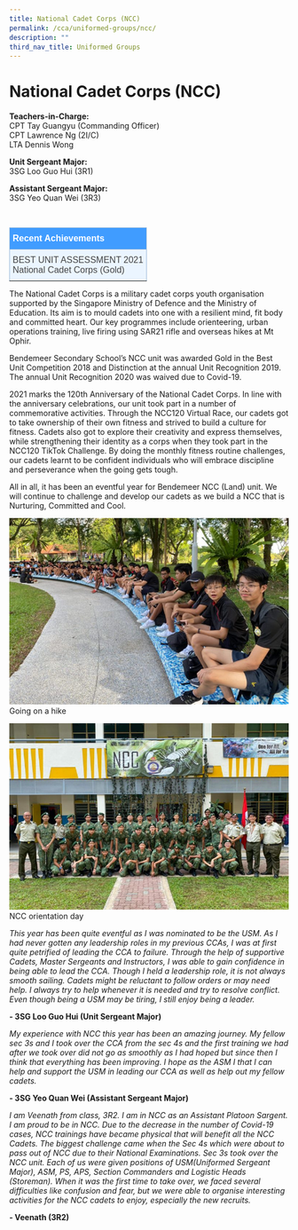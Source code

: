 ```yaml
---
title: National Cadet Corps (NCC)
permalink: /cca/uniformed-groups/ncc/
description: ""
third_nav_title: Uniformed Groups
---
```

# National Cadet Corps (NCC)

**Teachers-in-Charge:** <br>
CPT Tay Guangyu (Commanding Officer) <br>
CPT Lawrence Ng (2I/C) <br>
LTA Dennis Wong

**Unit Sergeant Major:** <br>
3SG Loo Guo Hui (3R1)

**Assistant Sergeant Major:** <br>
3SG Yeo Quan Wei (3R3)

<br>
 
 <style type="text/css">
.tg  {border-collapse:collapse;border-color:#9ABAD9;border-spacing:0;}
.tg td{background-color:#EBF5FF;border-color:#9ABAD9;border-style:solid;border-width:1px;color:#444;
  font-family:Arial, sans-serif;font-size:14px;overflow:hidden;padding:10px 5px;word-break:normal;}
.tg th{background-color:#409cff;border-color:#9ABAD9;border-style:solid;border-width:1px;color:#fff;
  font-family:Arial, sans-serif;font-size:14px;font-weight:normal;overflow:hidden;padding:10px 5px;word-break:normal;}
.tg .tg-3jrd{border-color:inherit;font-family:"Lucida Sans Unicode", "Lucida Grande", sans-serif !important;font-size:medium;
  text-align:left;vertical-align:top}
</style>
<table class="tg">
<thead>
  <tr>
		<th class="tg-3jrd"><b>Recent Achievements</b><br></th>
  </tr>
</thead>
<tbody>
  <tr>
    <td class="tg-3jrd">BEST UNIT ASSESSMENT 2021
<br>National Cadet Corps (Gold)</td>
  </tr>
</tbody>
</table>

The National Cadet Corps is a military cadet corps youth organisation supported by the Singapore Ministry of Defence and the Ministry of Education. Its aim is to mould cadets into one with a resilient mind, fit body and committed heart. Our key programmes include orienteering, urban operations training, live firing using SAR21 rifle and overseas hikes at Mt Ophir.



Bendemeer Secondary School’s NCC unit was awarded Gold in the Best Unit Competition 2018 and Distinction at the annual Unit Recognition 2019. The annual Unit Recognition 2020 was waived due to Covid-19.

2021 marks the 120th Anniversary of the National Cadet Corps. In line with the anniversary celebrations, our unit took part in a number of commemorative activities. Through the NCC120 Virtual Race, our cadets got to take ownership of their own fitness and strived to build a culture for fitness. Cadets also got to explore their creativity and express themselves, while strengthening their identity as a corps when they took part in the NCC120 TikTok Challenge. By doing the monthly fitness routine challenges, our cadets learnt to be confident individuals who will embrace discipline and perseverance when the going gets tough.

All in all, it has been an eventful year for Bendemeer NCC (Land) unit. We will continue to challenge and develop our cadets as we build a NCC that is Nurturing, Committed and Cool.

![Going on a hike](/images/Cca/cca-ncc-i-ncc-hike-768x512.jpg)
Going on a hike

![NCC orientation day](/images/Cca/cca-ncc-i-NCC-Orientation-Day-768x512.jpg)
NCC orientation day

*This year has been quite eventful as I was nominated to be the USM. As I had never gotten any leadership roles in my previous CCAs, I was at first quite petrified of leading the CCA to failure. Through the help of supportive Cadets, Master Sergeants and Instructors, I was able to gain confidence in being able to lead the CCA. Though I held a leadership role, it is not always smooth sailing. Cadets might be reluctant to follow orders or may need help. I always try to help whenever it is needed and try to resolve conflict. Even though being a USM may be tiring, I still enjoy being a leader.*

**- 3SG Loo Guo Hui (Unit Sergeant Major)**

 

*My experience with NCC this year has been an amazing journey. My fellow sec 3s and I  took over the CCA from the sec 4s and the first training we had after we took over did not go as smoothly as I had hoped but since then I think that everything has been improving. I hope as the ASM I that I can help and support the USM in leading our CCA as well as help out my fellow cadets.*

**- 3SG Yeo Quan Wei (Assistant Sergeant Major)**

 

*I am Veenath from class, 3R2. I am in NCC as an Assistant Platoon Sargent. I am proud to be in NCC. Due to the decrease in the number of Covid-19 cases, NCC trainings have became physical that will benefit all the NCC Cadets. The biggest challenge came when the Sec 4s which were about to pass out of NCC due to their National Examinations. Sec 3s took over the NCC unit. Each of us were given positions of USM(Uniformed Sergeant Major), ASM, PS, APS, Section Commanders and Logistic Heads (Storeman). When it was the first time to take over, we faced several difficulties like confusion and fear, but we were able to organise interesting activities for the NCC cadets to enjoy, especially the new recruits.*

**- Veenath (3R2)**